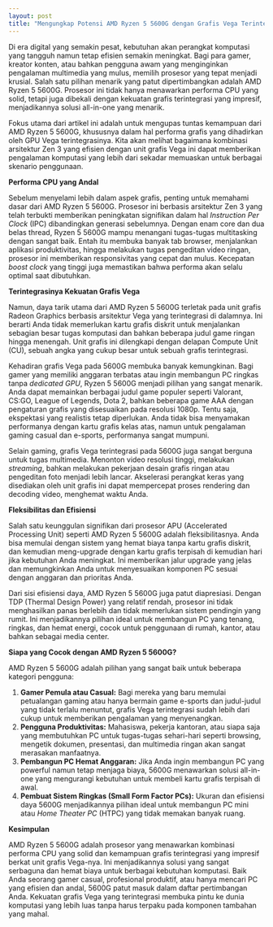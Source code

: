 ```yaml
---
layout: post
title: "Mengungkap Potensi AMD Ryzen 5 5600G dengan Grafis Vega Terintegrasi"
---
```


Di era digital yang semakin pesat, kebutuhan akan perangkat komputasi yang tangguh namun tetap efisien semakin meningkat. Bagi para gamer, kreator konten, atau bahkan pengguna awam yang menginginkan pengalaman multimedia yang mulus, memilih prosesor yang tepat menjadi krusial. Salah satu pilihan menarik yang patut dipertimbangkan adalah AMD Ryzen 5 5600G. Prosesor ini tidak hanya menawarkan performa CPU yang solid, tetapi juga dibekali dengan kekuatan grafis terintegrasi yang impresif, menjadikannya solusi all-in-one yang menarik.

Fokus utama dari artikel ini adalah untuk mengupas tuntas kemampuan dari AMD Ryzen 5 5600G, khususnya dalam hal performa grafis yang dihadirkan oleh GPU Vega terintegrasinya. Kita akan melihat bagaimana kombinasi arsitektur Zen 3 yang efisien dengan unit grafis Vega ini dapat memberikan pengalaman komputasi yang lebih dari sekadar memuaskan untuk berbagai skenario penggunaan.

**Performa CPU yang Andal**

Sebelum menyelami lebih dalam aspek grafis, penting untuk memahami dasar dari AMD Ryzen 5 5600G. Prosesor ini berbasis arsitektur Zen 3 yang telah terbukti memberikan peningkatan signifikan dalam hal *Instruction Per Clock* (IPC) dibandingkan generasi sebelumnya. Dengan enam core dan dua belas thread, Ryzen 5 5600G mampu menangani tugas-tugas multitasking dengan sangat baik. Entah itu membuka banyak tab browser, menjalankan aplikasi produktivitas, hingga melakukan tugas pengeditan video ringan, prosesor ini memberikan responsivitas yang cepat dan mulus. Kecepatan *boost clock* yang tinggi juga memastikan bahwa performa akan selalu optimal saat dibutuhkan.

**Terintegrasinya Kekuatan Grafis Vega**

Namun, daya tarik utama dari AMD Ryzen 5 5600G terletak pada unit grafis Radeon Graphics berbasis arsitektur Vega yang terintegrasi di dalamnya. Ini berarti Anda tidak memerlukan kartu grafis diskrit untuk menjalankan sebagian besar tugas komputasi dan bahkan beberapa judul game ringan hingga menengah. Unit grafis ini dilengkapi dengan delapan Compute Unit (CU), sebuah angka yang cukup besar untuk sebuah grafis terintegrasi.

Kehadiran grafis Vega pada 5600G membuka banyak kemungkinan. Bagi gamer yang memiliki anggaran terbatas atau ingin membangun PC ringkas tanpa *dedicated GPU*, Ryzen 5 5600G menjadi pilihan yang sangat menarik. Anda dapat memainkan berbagai judul game populer seperti Valorant, CS:GO, League of Legends, Dota 2, bahkan beberapa game AAA dengan pengaturan grafis yang disesuaikan pada resolusi 1080p. Tentu saja, ekspektasi yang realistis tetap diperlukan. Anda tidak bisa menyamakan performanya dengan kartu grafis kelas atas, namun untuk pengalaman gaming casual dan e-sports, performanya sangat mumpuni.

Selain gaming, grafis Vega terintegrasi pada 5600G juga sangat berguna untuk tugas multimedia. Menonton video resolusi tinggi, melakukan *streaming*, bahkan melakukan pekerjaan desain grafis ringan atau pengeditan foto menjadi lebih lancar. Akselerasi perangkat keras yang disediakan oleh unit grafis ini dapat mempercepat proses rendering dan decoding video, menghemat waktu Anda.

**Fleksibilitas dan Efisiensi**

Salah satu keunggulan signifikan dari prosesor APU (Accelerated Processing Unit) seperti AMD Ryzen 5 5600G adalah fleksibilitasnya. Anda bisa memulai dengan sistem yang hemat biaya tanpa kartu grafis diskrit, dan kemudian meng-upgrade dengan kartu grafis terpisah di kemudian hari jika kebutuhan Anda meningkat. Ini memberikan jalur upgrade yang jelas dan memungkinkan Anda untuk menyesuaikan komponen PC sesuai dengan anggaran dan prioritas Anda.

Dari sisi efisiensi daya, AMD Ryzen 5 5600G juga patut diapresiasi. Dengan TDP (Thermal Design Power) yang relatif rendah, prosesor ini tidak menghasilkan panas berlebih dan tidak memerlukan sistem pendingin yang rumit. Ini menjadikannya pilihan ideal untuk membangun PC yang tenang, ringkas, dan hemat energi, cocok untuk penggunaan di rumah, kantor, atau bahkan sebagai media center.

**Siapa yang Cocok dengan AMD Ryzen 5 5600G?**

AMD Ryzen 5 5600G adalah pilihan yang sangat baik untuk beberapa kategori pengguna:

1.  **Gamer Pemula atau Casual:** Bagi mereka yang baru memulai petualangan gaming atau hanya bermain game e-sports dan judul-judul yang tidak terlalu menuntut, grafis Vega terintegrasi sudah lebih dari cukup untuk memberikan pengalaman yang menyenangkan.
2.  **Pengguna Produktivitas:** Mahasiswa, pekerja kantoran, atau siapa saja yang membutuhkan PC untuk tugas-tugas sehari-hari seperti browsing, mengetik dokumen, presentasi, dan multimedia ringan akan sangat merasakan manfaatnya.
3.  **Pembangun PC Hemat Anggaran:** Jika Anda ingin membangun PC yang powerful namun tetap menjaga biaya, 5600G menawarkan solusi all-in-one yang mengurangi kebutuhan untuk membeli kartu grafis terpisah di awal.
4.  **Pembuat Sistem Ringkas (Small Form Factor PCs):** Ukuran dan efisiensi daya 5600G menjadikannya pilihan ideal untuk membangun PC mini atau *Home Theater PC* (HTPC) yang tidak memakan banyak ruang.

**Kesimpulan**

AMD Ryzen 5 5600G adalah prosesor yang menawarkan kombinasi performa CPU yang solid dan kemampuan grafis terintegrasi yang impresif berkat unit grafis Vega-nya. Ini menjadikannya solusi yang sangat serbaguna dan hemat biaya untuk berbagai kebutuhan komputasi. Baik Anda seorang gamer casual, profesional produktif, atau hanya mencari PC yang efisien dan andal, 5600G patut masuk dalam daftar pertimbangan Anda. Kekuatan grafis Vega yang terintegrasi membuka pintu ke dunia komputasi yang lebih luas tanpa harus terpaku pada komponen tambahan yang mahal.
